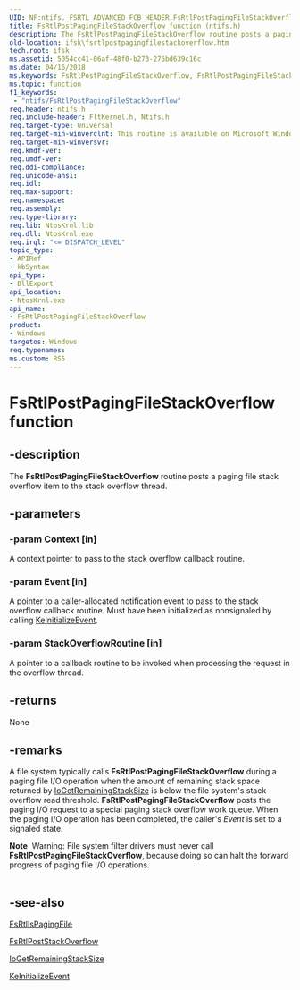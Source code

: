 ```yaml
---
UID: NF:ntifs._FSRTL_ADVANCED_FCB_HEADER.FsRtlPostPagingFileStackOverflow
title: FsRtlPostPagingFileStackOverflow function (ntifs.h)
description: The FsRtlPostPagingFileStackOverflow routine posts a paging file stack overflow item to the stack overflow thread.
old-location: ifsk\fsrtlpostpagingfilestackoverflow.htm
tech.root: ifsk
ms.assetid: 5054cc41-06af-48f0-b273-276bd639c16c
ms.date: 04/16/2018
ms.keywords: FsRtlPostPagingFileStackOverflow, FsRtlPostPagingFileStackOverflow routine [Installable File System Drivers], fsrtlref_167dd1d3-f49d-4393-9003-af16aa144e0b.xml, ifsk.fsrtlpostpagingfilestackoverflow, ntifs/FsRtlPostPagingFileStackOverflow
ms.topic: function
f1_keywords:
 - "ntifs/FsRtlPostPagingFileStackOverflow"
req.header: ntifs.h
req.include-header: FltKernel.h, Ntifs.h
req.target-type: Universal
req.target-min-winverclnt: This routine is available on Microsoft Windows 2000 and later versions of Windows operating systems.
req.target-min-winversvr: 
req.kmdf-ver: 
req.umdf-ver: 
req.ddi-compliance: 
req.unicode-ansi: 
req.idl: 
req.max-support: 
req.namespace: 
req.assembly: 
req.type-library: 
req.lib: NtosKrnl.lib
req.dll: NtosKrnl.exe
req.irql: "<= DISPATCH_LEVEL"
topic_type:
- APIRef
- kbSyntax
api_type:
- DllExport
api_location:
- NtosKrnl.exe
api_name:
- FsRtlPostPagingFileStackOverflow
product:
- Windows
targetos: Windows
req.typenames: 
ms.custom: RS5
---
```


# FsRtlPostPagingFileStackOverflow function


## -description


The <b>FsRtlPostPagingFileStackOverflow</b> routine posts a paging file stack overflow item to the stack overflow thread.


## -parameters




### -param Context [in]

A context pointer to pass to the stack overflow callback routine. 


### -param Event [in]

A pointer to a caller-allocated notification event to pass to the stack overflow callback routine. Must have been initialized as nonsignaled by calling <a href="https://docs.microsoft.com/windows-hardware/drivers/ddi/content/wdm/nf-wdm-keinitializeevent">KeInitializeEvent</a>.


### -param StackOverflowRoutine [in]

A pointer to a callback routine to be invoked when processing the request in the overflow thread.


## -returns



None




## -remarks



A file system typically calls <b>FsRtlPostPagingFileStackOverflow</b> during a paging file I/O operation when the amount of remaining stack space returned by <a href="https://docs.microsoft.com/windows-hardware/drivers/ddi/content/wdm/nf-wdm-iogetremainingstacksize">IoGetRemainingStackSize</a> is below the file system's stack overflow read threshold. <b>FsRtlPostPagingFileStackOverflow</b> posts the paging I/O request to a special paging stack overflow work queue. When the paging I/O operation has been completed, the caller's <i>Event</i> is set to a signaled state. 


<div class="alert"><b>Note</b>  Warning: File system filter drivers must never call <b>FsRtlPostPagingFileStackOverflow</b>, because doing so can halt the forward progress of paging file I/O operations.</div>
<div> </div>





## -see-also




<a href="https://msdn.microsoft.com/library/windows/hardware/ff546873">FsRtlIsPagingFile</a>



<a href="https://docs.microsoft.com/windows-hardware/drivers/ddi/content/ntifs/nf-ntifs-_fsrtl_advanced_fcb_header-fsrtlpoststackoverflow">FsRtlPostStackOverflow</a>



<a href="https://docs.microsoft.com/windows-hardware/drivers/ddi/content/wdm/nf-wdm-iogetremainingstacksize">IoGetRemainingStackSize</a>



<a href="https://docs.microsoft.com/windows-hardware/drivers/ddi/content/wdm/nf-wdm-keinitializeevent">KeInitializeEvent</a>
 

 

